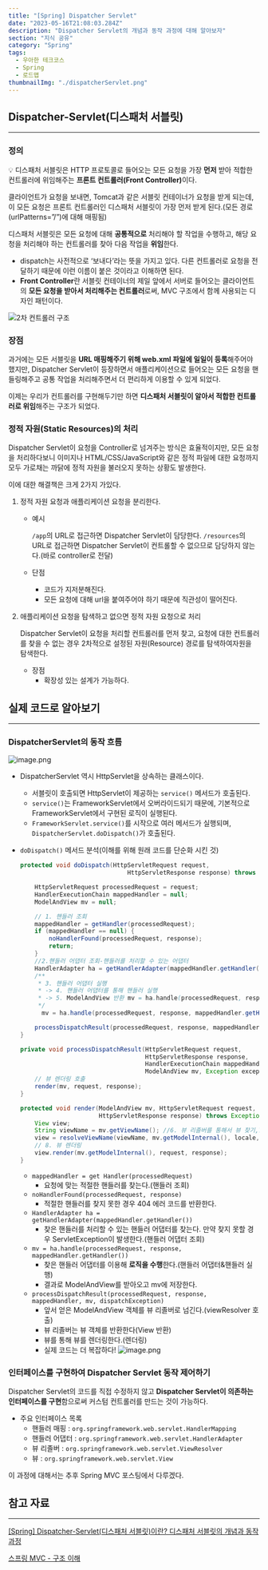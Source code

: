 ```yaml
---
title: "[Spring] Dispatcher Servlet"
date: "2023-05-16T21:08:03.284Z"
description: "Dispatcher Servlet의 개념과 동작 과정에 대해 알아보자"
section: "지식 공유" 
category: "Spring"
tags:
  - 우아한 테크코스
  - Spring
  - 로드맵
thumbnailImg: "./dispatcherServlet.png"
---
```


## Dispatcher-Servlet(디스패처 서블릿)

---

### 정의

<aside>
💡 디스패처 서블릿은 HTTP 프로토콜로 들어오는 모든 요청을 가장 <b>먼저</b> 받아 적합한 컨트롤러에 위임해주는 <b>프론트 컨트롤러(Front Controller)</b>이다.

</aside>

클라이언트가 요청을 보내면, Tomcat과 같은 서블릿 컨테이너가 요청을 받게 되는데, 이 모든 요청은 프론트 컨트롤러인 디스패처 서블릿이 가장 먼저 받게 된다.(모든 경로(urlPatterns=”/”)에 대해 매핑됨)

디스패처 서블릿은 모든 요청에 대해 **공통적으로** 처리해야 할 작업을 수행하고, 해당 요청을 처리해야 하는 컨트롤러를 찾아 다음 작업을 **위임**한다.

- dispatch는 사전적으로 ‘보내다’라는 뜻을 가지고 있다. 다른 컨트롤러로 요청을 전달하기 때문에 이런 이름이 붙은 것이라고 이해하면 된다.
- **Front Controller**란 서블릿 컨테이너의 제일 앞에서 서버로 들어오는 클라이언트의 **모든 요청을 받아서 처리해주는 컨트롤러**로써, MVC 구조에서 함께 사용되는 디자인 패턴이다.

![2차 컨트롤러 구조](./dispatcherServlet.png)

### 장점

과거에는 모든 서블릿을 **URL 매핑해주기 위해 web.xml 파일에 일일이 등록**해주어야 했지만, Dispatcher Servlet이 등장하면서 애플리케이션으로 들어오는 모든 요청을 핸들링해주고 공통 작업을 처리해주면서 더 편리하게 이용할 수 있게 되었다.

이제는 우리가 컨트롤러를 구현해두기만 하면 **디스패처 서블릿이 알아서 적합한 컨트롤러로 위임**해주는 구조가 되었다.

### 정적 자원(Static Resources)의 처리

Dispatcher Servlet이 요청을 Controller로 넘겨주는 방식은 효율적이지만, 모든 요청을 처리하다보니 이미지나 HTML/CSS/JavaScript와 같은 정적 파일에 대한 요청까지 모두 가로채는 까닭에 정적 자원을 불러오지 못하는 상황도 발생한다.

이에 대한 해결책은 크게 2가지 가있다.

1. 정적 자원 요청과 애플리케이션 요청을 분리한다.

   - 예시

     `/app`의 URL로 접근하면 Dispatcher Servlet이 담당한다.
     `/resources`의 URL로 접근하면 Dispatcher Servlet이 컨트롤할 수 없으므로 담당하지 않는다.(바로 controller로 전달)

   - 단점
     - 코드가 지저분해진다.
     - 모든 요청에 대해 url을 붙여주어야 하기 때문에 직관성이 떨어진다.

2. 애플리케이션 요청을 탐색하고 없으면 정적 자원 요청으로 처리

   Dispatcher Servlet이 요청을 처리할 컨트롤러를 먼저 찾고, 요청에 대한 컨트롤러를 찾을 수 없는 경우 2차적으로 설정된 자원(Resource) 경로를 탐색하여자원을 탐색한다.

   - 장점
     - 확장성 있는 설계가 가능하다.

## 실제 코드로 알아보기

---

### DispatcherServlet의 동작 흐름

![image.png](image.png)

- DispatcherServlet 역시 HttpServlet을 상속하는 클래스이다.
  - 서블릿이 호출되면 HttpServlet이 제공하는 `service()` 메서드가 호출된다.
  - `service()`는 FrameworkServlet에서 오버라이드되기 때문에, 기본적으로 FrameworkServlet에서 구현된 로직이 실행된다.
  - `FrameworkServlet.service()`를 시작으로 여러 메서드가 실행되며, `DispatcherServlet.doDispatch()`가 호출된다.
- `doDispatch()` 메서드 분석(이해를 위해 원래 코드를 단순화 시킨 것)

  ```java
  protected void doDispatch(HttpServletRequest request,
                                HttpServletResponse response) throws Exception {

      HttpServletRequest processedRequest = request;
      HandlerExecutionChain mappedHandler = null;
      ModelAndView mv = null;

      // 1. 핸들러 조회
      mappedHandler = getHandler(processedRequest);
      if (mappedHandler == null) {
          noHandlerFound(processedRequest, response);
          return;
      }
      //2.핸들러 어댑터 조회-핸들러를 처리할 수 있는 어댑터
      HandlerAdapter ha = getHandlerAdapter(mappedHandler.getHandler());
      /**
       * 3. 핸들러 어댑터 실행
       * -> 4. 핸들러 어댑터를 통해 핸들러 실행
       * -> 5. ModelAndView 반환 mv = ha.handle(processedRequest, response, mappedHandler.getHandler());
       */
  		mv = ha.handle(processedRequest, response, mappedHandler.getHandler());

      processDispatchResult(processedRequest, response, mappedHandler, mv, dispatchException);
  }

  private void processDispatchResult(HttpServletRequest request,
                                     HttpServletResponse response,
                                     HandlerExecutionChain mappedHandler,
                                     ModelAndView mv, Exception exception) throws Exception {
      // 뷰 렌더링 호출
      render(mv, request, response);
  }

  protected void render(ModelAndView mv, HttpServletRequest request,
                        HttpServletResponse response) throws Exception {
      View view;
      String viewName = mv.getViewName(); //6. 뷰 리졸버를 통해서 뷰 찾기,7.View 반환
      view = resolveViewName(viewName, mv.getModelInternal(), locale, request);
      // 8. 뷰 렌더링
      view.render(mv.getModelInternal(), request, response);
  }
  ```

  - `mappedHandler = get Handler(processedRequest)`
    - 요청에 맞는 적절한 핸들러를 찾는다.(핸들러 조회)
  - `noHandlerFound(processedRequest, response)`
    - 적절한 핸들러를 찾지 못한 경우 404 에러 코드를 반환한다.
  - `HandlerAdapter ha = getHandlerAdapter(mappedHandler.getHandler())`
    - 찾은 핸들러를 처리할 수 있는 핸들러 어댑터를 찾는다. 만약 찾지 못할 경우 ServletException이 발생한다.(핸들러 어댑터 조회)
  - `mv = ha.handle(processedRequest, response, mappedHandler.getHandler())`
    - 찾은 핸들러 어댑터를 이용해 **로직을 수행**한다.(핸들러 어댑터&핸들러 실행)
    - 결과로 ModelAndView를 받아오고 mv에 저장한다.
  - `processDispatchResult(processedRequest, response, mappedHandler, mv, dispatchException)`
    - 앞서 얻은 ModelAndView 객체를 뷰 리졸버로 넘긴다.(viewResolver 호출)
    - 뷰 리졸버는 뷰 객체를 반환한다(View 반환)
    - 뷰를 통해 뷰를 렌더링한다.(렌더링)
    - 실제 코드는 더 복잡하다!
      ![image.png](image2.png)

### 인터페이스를 구현하여 Dispatcher Servlet 동작 제어하기

Dispatcher Servlet의 코드를 직접 수정하지 않고 **Dispatcher Servlet이 의존하는 인터페이스를 구현**함으로써 커스텀 컨트롤러를 만드는 것이 가능하다.

- 주요 인터페이스 목록
  - 핸들러 매핑 : `org.springframework.web.servlet.HandlerMapping`
  - 핸들러 어댑터 : `org.springframework.web.servlet.HandlerAdapter`
  - 뷰 리졸버 : `org.springframework.web.servlet.ViewResolver`
  - 뷰 : `org.springframework.web.servlet.View`

이 과정에 대해서는 추후 Spring MVC 포스팅에서 다루겠다.

## 참고 자료

---

[[Spring] Dispatcher-Servlet(디스패처 서블릿)이란? 디스패처 서블릿의 개념과 동작 과정](https://mangkyu.tistory.com/18)

[스프링 MVC - 구조 이해](https://catsbi.oopy.io/f52511f3-1455-4a01-b8b7-f10875895d5b)
